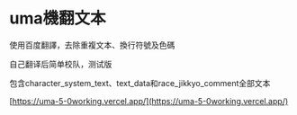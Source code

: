 # uma機翻文本
使用百度翻譯，去除重複文本、換行符號及色碼

自己翻译后简单校队，测试版

包含character_system_text、text_data和race_jikkyo_comment全部文本

[https://uma-5-0working.vercel.app/](https://uma-5-0working.vercel.app/)
